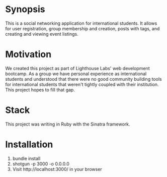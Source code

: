 Synopsis
========

This is a social networking application for international students. It allows for user registration, group membership and creation, posts with tags, and creating and viewing event listings.

Motivation
===========

We created this project as part of Lighthouse Labs' web development bootcamp. As a group we have personal experience as international students and understood that there were no good community building tools for international students that weren't tightly coupled with their institution. This project hopes to fill that gap. 

Stack
=======

This project was writing in Ruby with the Sinatra framework.

Installation
==============

1. bundle install
2. shotgun -p 3000 -o 0.0.0.0
3. Visit http://localhost:3000/ in your browser
